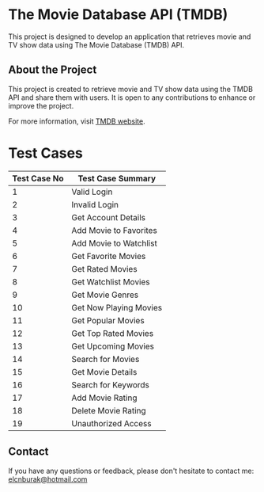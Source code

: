 # The Movie Database API (TMDB)

This project is designed to develop an application that retrieves movie and TV show data using The Movie Database (TMDB) API.

## About the Project

This project is created to retrieve movie and TV show data using the TMDB API and share them with users. It is open to any contributions to enhance or improve the project.

For more information, visit [TMDB website](https://www.themoviedb.org).


# Test Cases

| Test Case No | Test Case Summary       |
|--------------|-------------------------|
| 1            | Valid Login             |
| 2            | Invalid Login           |
| 3            | Get Account Details     |
| 4            | Add Movie to Favorites  |
| 5            | Add Movie to Watchlist  |
| 6            | Get Favorite Movies     |
| 7            | Get Rated Movies        |
| 8            | Get Watchlist Movies    |
| 9            | Get Movie Genres        |
| 10           | Get Now Playing Movies  |
| 11           | Get Popular Movies      |
| 12           | Get Top Rated Movies    |
| 13           | Get Upcoming Movies     |
| 14           | Search for Movies       |
| 15           | Get Movie Details       |
| 16           | Search for Keywords     |
| 17           | Add Movie Rating        |
| 18           | Delete Movie Rating     |
| 19           | Unauthorized Access     |


## Contact

If you have any questions or feedback, please don't hesitate to contact me:
elcnburak@hotmail.com
